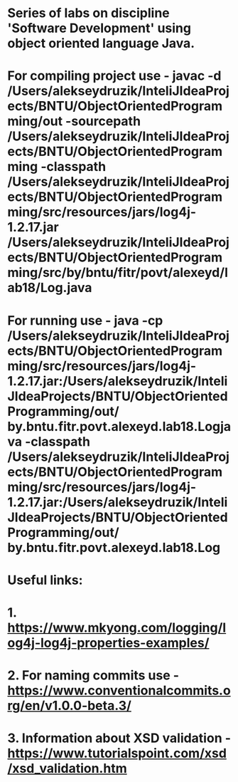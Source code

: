 # Series of labs on discipline 'Software Development' using object oriented language Java.

# For compiling project use - javac -d /Users/alekseydruzik/InteliJIdeaProjects/BNTU/ObjectOrientedProgramming/out -sourcepath /Users/alekseydruzik/InteliJIdeaProjects/BNTU/ObjectOrientedProgramming -classpath /Users/alekseydruzik/InteliJIdeaProjects/BNTU/ObjectOrientedProgramming/src/resources/jars/log4j-1.2.17.jar /Users/alekseydruzik/InteliJIdeaProjects/BNTU/ObjectOrientedProgramming/src/by/bntu/fitr/povt/alexeyd/lab18/Log.java

# For running use - java -cp /Users/alekseydruzik/InteliJIdeaProjects/BNTU/ObjectOrientedProgramming/src/resources/jars/log4j-1.2.17.jar:/Users/alekseydruzik/InteliJIdeaProjects/BNTU/ObjectOrientedProgramming/out/ by.bntu.fitr.povt.alexeyd.lab18.Logjava -classpath /Users/alekseydruzik/InteliJIdeaProjects/BNTU/ObjectOrientedProgramming/src/resources/jars/log4j-1.2.17.jar:/Users/alekseydruzik/InteliJIdeaProjects/BNTU/ObjectOrientedProgramming/out/ by.bntu.fitr.povt.alexeyd.lab18.Log

# Useful links:
# 1. https://www.mkyong.com/logging/log4j-log4j-properties-examples/
# 2. For naming commits use - https://www.conventionalcommits.org/en/v1.0.0-beta.3/
# 3. Information about XSD validation - https://www.tutorialspoint.com/xsd/xsd_validation.htm